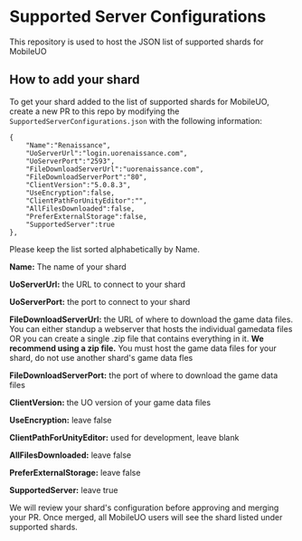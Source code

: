 # Supported Server Configurations

This repository is used to host the JSON list of supported shards for MobileUO

## How to add your shard

To get your shard added to the list of supported shards for MobileUO, create a new PR to this repo by modifying the `SupportedServerConfigurations.json` with the following information:

```
{
    "Name":"Renaissance",
    "UoServerUrl":"login.uorenaissance.com",
    "UoServerPort":"2593",
    "FileDownloadServerUrl":"uorenaissance.com",
    "FileDownloadServerPort":"80",
    "ClientVersion":"5.0.8.3",
    "UseEncryption":false,
    "ClientPathForUnityEditor":"",
    "AllFilesDownloaded":false,
    "PreferExternalStorage":false,
    "SupportedServer":true
},
```

Please keep the list sorted alphabetically by Name.

**Name:** The name of your shard

**UoServerUrl:** the URL to connect to your shard

**UoServerPort:** the port to connect to your shard

**FileDownloadServerUrl:** the URL of where to download the game data files. You can either standup a webserver that hosts the individual gamedata files OR you can create a single .zip file that contains everything in it. **We recommend using a zip file.** You must host the game data files for your shard, do not use another shard's game data fles

**FileDownloadServerPort:** the port of where to download the game data files

**ClientVersion:** the UO version of your game data files

**UseEncryption:** leave false

**ClientPathForUnityEditor:** used for development, leave blank

**AllFilesDownloaded:** leave false

**PreferExternalStorage:** leave false

**SupportedServer:** leave true

We will review your shard's configuration before approving and merging your PR. Once merged, all MobileUO users will see the shard listed under supported shards.

